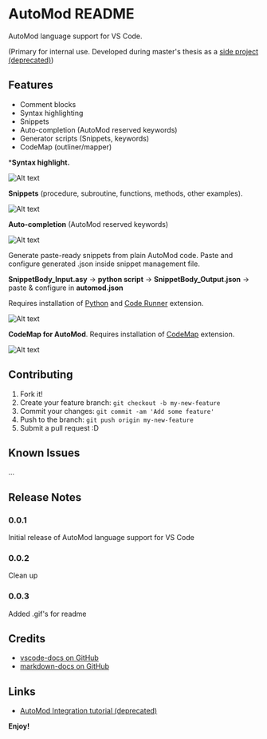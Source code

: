 # AutoMod README

AutoMod language support for VS Code.

(Primary for internal use. Developed during master's thesis as a [side project (deprecated)](https://sites.google.com/view/automod-vscode/home))

## Features
* Comment blocks
* Syntax highlighting
* Snippets
* Auto-completion (AutoMod reserved keywords)
* Generator scripts (Snippets, keywords)
* CodeMap (outliner/mapper)

***Syntax highlight.**

![Alt text](https://github.com/yulihGit/vscode-automod/blob/master/resources/images/readme/vsce_automod_syntax.PNG?raw=true "Title")

**Snippets** (procedure, subroutine, functions, methods, other examples).

![Alt text](https://github.com/yulihGit/vscode-automod/blob/master/resources/images/readme/vsce_automod_snippets.PNG?raw=true "Title")

**Auto-completion** (AutoMod reserved keywords)

![Alt text](https://github.com/yulihGit/vscode-automod/blob/master/resources/images/readme/vsce_automod_keywords.PNG?raw=true "Title")

Generate paste-ready snippets from plain AutoMod code. Paste and configure generated .json inside snippet management file.

**SnippetBody_Input.asy** -> **python script** -> **SnippetBody_Output.json** -> paste & configure in **automod.json**

Requires installation of [Python](https://www.python.org/) and [Code Runner](https://marketplace.visualstudio.com/items?itemName=formulahendry.code-runner
) extension.

![Alt text](https://github.com/yulihGit/vscode-automod/blob/master/resources/images/readme/vsce_automod_snippet_generate.gif?raw=true "Title")

**CodeMap for AutoMod**. Requires installation of [CodeMap](https://marketplace.visualstudio.com/items?itemName=oleg-shilo.codemap) extension.

![Alt text](https://github.com/yulihGit/vscode-automod/blob/master/resources/images/readme/vsce_automod_codemap.gif?raw=true "Title")

## Contributing

1. Fork it!
2. Create your feature branch: `git checkout -b my-new-feature`
3. Commit your changes: `git commit -am 'Add some feature'`
4. Push to the branch: `git push origin my-new-feature`
5. Submit a pull request :D

## Known Issues

 ...

## Release Notes

### 0.0.1
Initial release of AutoMod language support for VS Code
### 0.0.2
Clean up
### 0.0.3
Added .gif's for readme

## Credits
* [vscode-docs on GitHub](https://code.visualstudio.com/docs)
* [markdown-docs on GitHub](https://github.com/adam-p/markdown-here/wiki/Markdown-Cheatsheet)

## Links

* [AutoMod Integration tutorial (deprecated)](https://sites.google.com/view/automod-vscode/home)

**Enjoy!**